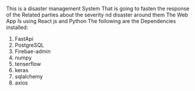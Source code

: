 This is a disaster management System That is going to fasten the response of the Related parties about the severity nd disaster around them 
The Web App Is using React js and Python 
The following are the Dependencies installed:
1. FastApi
2. PostgreSQL
3. Firebae-admin
4. numpy
5. tenserflow
6. keras
7. sqlalchemy
8. axios
